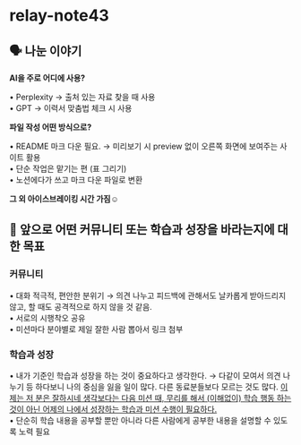 # relay-note43

## 🗣️ 나눈 이야기

**AI을 주로 어디에 사용?**

• Perplexity → 출처 있는 자료 찾을 때 사용  
• GPT → 이력서 맞춤법 체크 시 사용

**파일 작성 어떤 방식으로?**

• README 마크 다운 필요. → 미리보기 시 preview 없이 오른쪽 화면에 보여주는 사이트 활용  
• 단순 작업은 맡기는 편 (표 그리기)  
• 노션에다가 쓰고 마크 다운 파일로 변환

**그 외 아이스브레이킹 시간 가짐☺️**

## 🌳 앞으로 어떤 커뮤니티 또는 학습과 성장을 바라는지에 대한 목표

### 커뮤니티

• 대화 적극적, 편안한 분위기 → 의견 나누고 피드백에 관해서도 날카롭게 받아드리지 않고, 할 때도 공격적으로 하지 않을 것 같음.  
• 서로의 시행착오 공유  
• 미션마다 분야별로 제일 잘한 사람 뽑아서 링크 첨부

### 학습과 성장

• 내가 기준인 학습과 성장을 하는 것이 중요하다고 생각한다. → 다같이 모여서 의견 나누기 등 하다보니 나의 중심을 잃을 일이 많다. 다른 동료분들보다 모르는 것도 많다. <u>이제는 저 분은 잘하시네 생각보다는 다음 미션 때, 무리를 해서 (이해없이) 학습 행동 하는 것이 아닌 어제의 나에서 성장하는 학습과 미션 수행이 필요하다.</u>  
• 단순히 학습 내용을 공부할 뿐만 아니라 다른 사람에게 공부한 내용을 설명할 수 있도록 노력 필요
